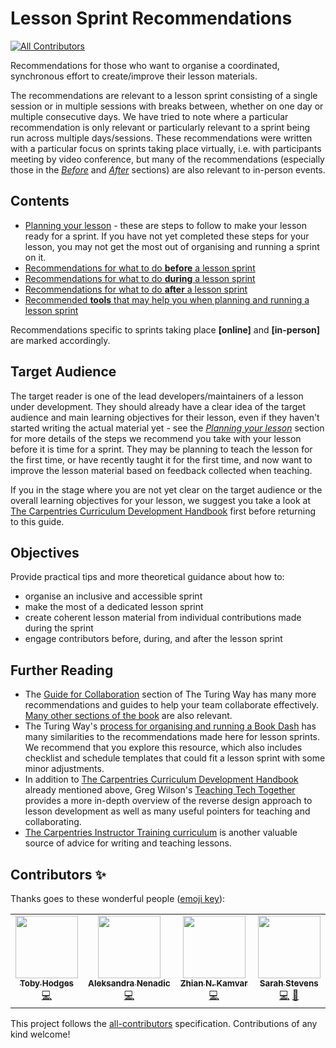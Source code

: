 # Lesson Sprint Recommendations
<!-- ALL-CONTRIBUTORS-BADGE:START - Do not remove or modify this section -->
[![All Contributors](https://img.shields.io/badge/all_contributors-4-orange.svg?style=flat-square)](#contributors-)
<!-- ALL-CONTRIBUTORS-BADGE:END -->

Recommendations for those who want to organise a coordinated, synchronous effort to create/improve their lesson materials.

The recommendations are relevant to a lesson sprint consisting of a single session or in multiple sessions with breaks between, whether on one day or multiple consecutive days. We have tried to note where a particular recommendation is only relevant or particularly relevant to a sprint being run across multiple days/sessions. These recommendations were written with a particular focus on sprints taking place virtually, i.e. with participants meeting by video conference, but many of the recommendations (especially those in the [_Before_](before.md) and [_After_](after.md) sections) are also relevant to in-person events.


## Contents

- [Planning your lesson](lesson_planning.md) - these are steps to follow to make your lesson ready for a sprint. If you have not yet completed these steps for your lesson, you may not get the most out of organising and running a sprint on it.
- [Recommendations for what to do **before** a lesson sprint](before.md)
- [Recommendations for what to do **during** a lesson sprint](during.md)
- [Recommendations for what to do **after** a lesson sprint](after.md)
- [Recommended **tools** that may help you when planning and running a lesson sprint](tools.md)

Recommendations specific to sprints taking place **[online]** and **[in-person]**
are marked accordingly.

## Target Audience

The target reader is one of the lead developers/maintainers of a lesson under development.
They should already have a clear idea of the target audience and main learning objectives for their lesson,
even if they haven't started writing the actual material yet -
see the [_Planning your lesson_](lesson_planning.md) section for more details
of the steps we recommend you take with your lesson before it is time for a sprint.
They may be planning to teach the lesson for the first time,
or have recently taught it for the first time,
and now want to improve the lesson material based on feedback collected when teaching.

If you in the stage where you are not yet clear on the target audience or the overall learning objectives for your lesson, we suggest you take a look at [The Carpentries Curriculum Development Handbook](https://cdh.carpentries.org/) first before returning to this guide.


## Objectives

Provide practical tips and more theoretical guidance about how to:

- organise an inclusive and accessible sprint
- make the most of a dedicated lesson sprint
- create coherent lesson material from individual contributions made during the sprint
- engage contributors before, during, and after the lesson sprint


## Further Reading

- The [Guide for Collaboration](https://the-turing-way.netlify.app/collaboration/collaboration.html) section of The Turing Way has many more recommendations and guides to help your team collaborate effectively. [Many other sections of the book](https://the-turing-way.netlify.app/welcome.html) are also relevant.
- The Turing Way's [process for organising and running a Book Dash](https://the-turing-way.netlify.app/community-handbook/bookdash.html) has many similarities to the recommendations made here for lesson sprints. We recommend that you explore this resource, which also includes checklist and schedule templates that could fit a lesson sprint with some minor adjustments.
- In addition to [The Carpentries Curriculum Development Handbook](https://cdh.carpentries.org/) already mentioned above, Greg Wilson's [Teaching Tech Together](https://teachtogether.tech) provides a more in-depth overview of the reverse design approach to lesson development as well as many useful pointers for teaching and collaborating.
- [The Carpentries Instructor Training curriculum](https://carpentries.github.io/instructor-training/) is another valuable source of advice for writing and teaching lessons.

## Contributors ✨

Thanks goes to these wonderful people ([emoji key](https://allcontributors.org/docs/en/emoji-key)):

<!-- ALL-CONTRIBUTORS-LIST:START - Do not remove or modify this section -->
<!-- prettier-ignore-start -->
<!-- markdownlint-disable -->
<table>
  <tr>
    <td align="center"><a href="https://tbyhdgs.info"><img src="https://avatars.githubusercontent.com/u/9694524?v=4?s=100" width="100px;" alt=""/><br /><sub><b>Toby Hodges</b></sub></a><br /><a href="https://github.com/tobyhodges/lesson-sprint-recommendations/commits?author=tobyhodges" title="Code">💻</a></td>
    <td align="center"><a href="https://github.com/anenadic/professional-cv"><img src="https://avatars.githubusercontent.com/u/631719?v=4?s=100" width="100px;" alt=""/><br /><sub><b>Aleksandra Nenadic</b></sub></a><br /><a href="https://github.com/tobyhodges/lesson-sprint-recommendations/commits?author=anenadic" title="Code">💻</a></td>
    <td align="center"><a href="http://zkamvar.netlify.com"><img src="https://avatars.githubusercontent.com/u/3639446?v=4?s=100" width="100px;" alt=""/><br /><sub><b>Zhian N. Kamvar</b></sub></a><br /><a href="https://github.com/tobyhodges/lesson-sprint-recommendations/commits?author=zkamvar" title="Code">💻</a></td>
    <td align="center"><a href="https://sarahlrstevens.info"><img src="https://avatars.githubusercontent.com/u/5558419?v=4?s=100" width="100px;" alt=""/><br /><sub><b>Sarah Stevens</b></sub></a><br /><a href="https://github.com/tobyhodges/lesson-sprint-recommendations/commits?author=sstevens2" title="Code">💻</a> <a href="https://github.com/tobyhodges/lesson-sprint-recommendations/pulls?q=is%3Apr+reviewed-by%3Asstevens2" title="Reviewed Pull Requests">👀</a></td>
  </tr>
</table>

<!-- markdownlint-restore -->
<!-- prettier-ignore-end -->

<!-- ALL-CONTRIBUTORS-LIST:END -->

This project follows the [all-contributors](https://github.com/all-contributors/all-contributors) specification. Contributions of any kind welcome!